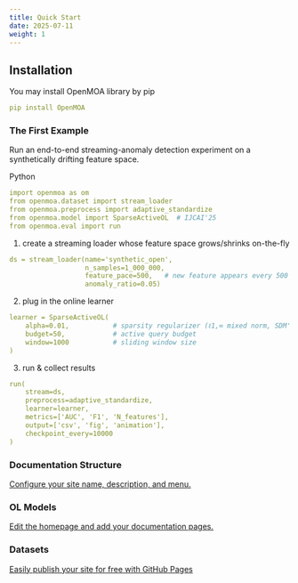 ```yaml
---
title: Quick Start
date: 2025-07-11
weight: 1
---
```


## Installation

You may install OpenMOA library by pip
```yaml
pip install OpenMOA
```


### The First Example

Run an end-to-end streaming-anomaly detection experiment on a synthetically drifting feature space.

Python
```yaml
import openmoa as om
from openmoa.dataset import stream_loader
from openmoa.preprocess import adaptive_standardize
from openmoa.model import SparseActiveOL  # IJCAI'25
from openmoa.eval import run
```

1. create a streaming loader whose feature space grows/shrinks on-the-fly
```yaml
ds = stream_loader(name='synthetic_open',
                   n_samples=1_000_000,
                   feature_pace=500,   # new feature appears every 500 steps
                   anomaly_ratio=0.05)
```

2. plug in the online learner
```yaml
learner = SparseActiveOL(
    alpha=0.01,           # sparsity regularizer (ℓ1,∞ mixed norm, SDM'24)
    budget=50,            # active query budget
    window=1000           # sliding window size
)
```

3. run & collect results
```yaml
run(
    stream=ds,
    preprocess=adaptive_standardize,
    learner=learner,
    metrics=['AUC', 'F1', 'N_features'],
    output=['csv', 'fig', 'animation'],
    checkpoint_every=10000
)
```

### Documentation Structure

[Configure your site name, description, and menu.](https://docs.hugoblox.com/tutorial/blog/)

### OL Models

[Edit the homepage and add your documentation pages.](https://docs.hugoblox.com/tutorial/blog/)

### Datasets

[Easily publish your site for free with GitHub Pages](https://docs.hugoblox.com/tutorial/blog/)
